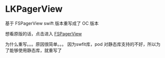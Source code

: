 # LKPagerView
基于 FSPagerView swift 版本重写成了 OC 版本


想看原版的话，点击进入  [FSPagerView](https://github.com/WenchaoD/FSPagerView)

为什么重写。。。原因很简单。。。
因为swfit库，pod 对静态库支持的不好，所以为了能够使用静态库，就重写了
